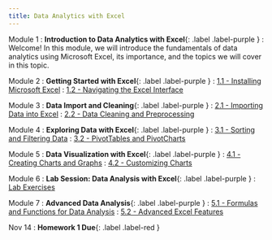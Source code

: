 ```yaml
---
title: Data Analytics with Excel
---
```


Module 1
: **Introduction to Data Analytics with Excel**{: .label .label-purple }
  : Welcome! In this module, we will introduce the fundamentals of data analytics using Microsoft Excel, its importance, and the topics we will cover in this topic.

Module 2
: **Getting Started with Excel**{: .label .label-purple }
  : [1.1 - Installing Microsoft Excel](#)
  : [1.2 - Navigating the Excel Interface](#)

Module 3
: **Data Import and Cleaning**{: .label .label-purple }
  : [2.1 - Importing Data into Excel](#)
  : [2.2 - Data Cleaning and Preprocessing](#)

Module 4
: **Exploring Data with Excel**{: .label .label-purple }
  : [3.1 - Sorting and Filtering Data](#)
  : [3.2 - PivotTables and PivotCharts](#)

Module 5
: **Data Visualization with Excel**{: .label .label-purple }
  : [4.1 - Creating Charts and Graphs](#)
  : [4.2 - Customizing Charts](#)

Module 6
: **Lab Session: Data Analysis with Excel**{: .label .label-purple }
  : [Lab Exercises](#)

Module 7
: **Advanced Data Analysis**{: .label .label-purple }
  : [5.1 - Formulas and Functions for Data Analysis](#)
  : [5.2 - Advanced Excel Features](#)

Nov 14
: **Homework 1 Due**{: .label .label-red }
